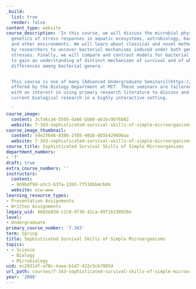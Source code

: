 ```yaml
---
_build:
  list: true
  render: false
content_type: website
course_description: 'In this course, we will discuss the microbial physiology and
  genetics of stress responses in aquatic ecosystems, astrobiology, bacterial pathogenesis
  and other environments. We will learn about classical and novel methods utilized
  by researchers to uncover bacterial mechanisms induced under both general and environment-specific
  stresses. Finally, we will compare and contrast models for bacterial stress responses
  to gain an understanding of distinct mechanisms of survival and of why there are
  differences among bacterial genera.


  This course is one of many [Advanced Undergraduate Seminars](https://biology.mit.edu/undergraduate/course_listings/advanced_undergraduate_seminars)
  offered by the Biology Department at MIT. These seminars are tailored for students
  with an interest in using primary research literature to discuss and learn about
  current biological research in a highly interactive setting.

  '
course_image:
  content: 3cfa6ca4-5595-da66-bb88-ab1bc9bf6b02
  website: 7-343-sophisticated-survival-skills-of-simple-microorganisms-spring-2008
course_image_thumbnail:
  content: 54e2f646-8386-2f85-4016-8b5b429606aa
  website: 7-343-sophisticated-survival-skills-of-simple-microorganisms-spring-2008
course_title: Sophisticated Survival Skills of Simple Microorganisms
department_numbers:
- '7'
draft: true
extra_course_numbers: ''
instructors:
  content:
  - 9d9bdf9d-a3c3-b3fa-13b5-7f518bb4cbd4
  website: ocw-www
learning_resource_types:
- Presentation Assignments
- Written Assignments
legacy_uid: 46b5e83d-c2c0-9f36-42ca-4971b230920a
level:
- Undergraduate
primary_course_number: '7.343'
term: Spring
title: Sophisticated Survival Skills of Simple Microorganisms
topics:
- - Science
  - Biology
  - Microbiology
uid: ec2931df-af8c-4aaa-b1d7-432c5cb7885d
url_path: courses/7-343-sophisticated-survival-skills-of-simple-microorganisms-spring-2008
year: '2008'
---
```

